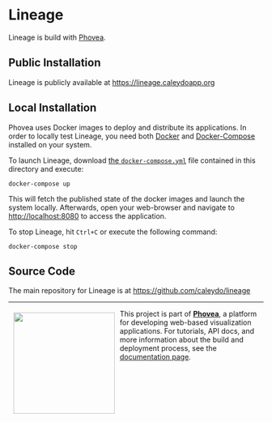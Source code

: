 Lineage
========================

Lineage is build with [Phovea](http://phovea.caleydo.org).

Public Installation
-------------------

Lineage is publicly available at https://lineage.caleydoapp.org

Local Installation
------------------

Phovea uses Docker images to deploy and distribute its applications. In order to locally test Lineage, you need both
[Docker](https://docs.docker.com/engine/getstarted/step_one/) and [Docker-Compose](https://docs.docker.com/compose/install/) installed on your system.

To launch Lineage, download [the `docker-compose.yml`](https://raw.githubusercontent.com/Caleydo/lineage_product/latest/public/docker-compose.yml) file contained in this directory and execute:

```
docker-compose up
```

This will fetch the published state of the docker images and launch the system locally. Afterwards, open your web-browser and navigate to [http://localhost:8080](http://localhost:8080) to access the application.

To stop Lineage, hit `Ctrl+C` or execute the following command:

```
docker-compose stop
```

Source Code
------------------
The main repository for Lineage is at https://github.com/caleydo/lineage

***

<a href="https://caleydo.org"><img src="http://caleydo.org/assets/images/logos/caleydo.svg" align="left" width="200px" hspace="10" vspace="6"></a>
This project is part of **[Phovea](http://phovea.caleydo.org/)**, a platform for developing web-based visualization applications. For tutorials, API docs, and more information about the build and deployment process, see the [documentation page](http://phovea.caleydo.org).
